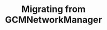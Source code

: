 ---
layout: default
title: Migrating from GCMNetworkManager
grand_parent: Data layer libraries
nav_order: 6
parent: WorkManager
---